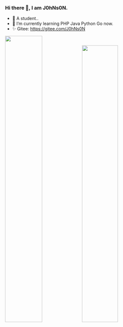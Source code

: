 ### Hi there 👋, I am J0hNs0N.

- 🔭 A student..
- 🌱 I’m currently learning PHP Java Python Go now.
- ✨ Gitee: https://gitee.com/J0hNs0N

<p float="left">  
  <img src="https://github-readme-stats.vercel.app/api?username=S2eTo&show_icons=true&theme=radical" width=49%/>
  <img src="https://github-readme-stats.vercel.app/api/top-langs/?username=S2eTo&show_icons=true&layout=compact&theme=radical" width=48.2%/>
</p>
<!--
**S2eTo/S2eTo** is a ✨ _special_ ✨ repository because its `README.md` (this file) appears on your GitHub profile.

Here are some ideas to get you started:

- 🔭 A student..
- 🌱 I’m currently learning PHP Java Python Go now.
- 👯 I’m looking to collaborate on ...
- 🤔 I’m looking for help with ...
- 💬 Ask me about ...
- 📫 How to reach me: ...
- 😄 Pronouns: ...
- ⚡ Fun fact: ...
-->
